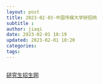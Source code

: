 ```yaml
---
layout: post
title: 2023-02-03-中国传媒大学研招网
subtitle :
author: jiaqi
date: 2023-02-01 10:19
updated: 2023-02-01 10:20
categories: 
tags:
---
```

```toc
```


[研究生招生网](https://yz.cuc.edu.cn/)